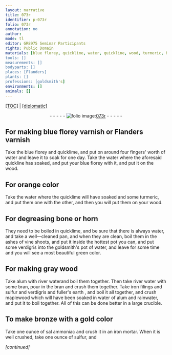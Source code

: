 ```yaml
---
layout: narrative
title: 073r
identifier: p-073r
folio: 073r
annotation: no
author:
mode: tl
editor: GR8975 Seminar Participants
rights: Public Domain
materials: [blue florey, quicklime, water, quickline, wood, turmeric, bone, horn, ashes of vine shoots, verdigris, alum, river water, bran, iron filings, sulfur, fuller's earth, maplewood, rainwater, gold, sal ammoniac, iron]
tools: []
measurements: []
bodyparts: []
places: [Flanders]
plants: []
professions: [goldsmith's]
environments: []
animals: []
---
```


<p><a href="{{ site.baseurl }}/translation/" target="_blank">[TOC]</a> | <a href="{{ site.baseurl }}/texts/p-073r_tc/">[diplomatic]</a></p><div class="folio" align="center">- - - - - <a href="http://gallica.bnf.fr/ark:/12148/btv1b10500001g/f151.image" target="_blank"><img src="https://cu-mkp.github.io/2017-workshop-edition/assets/photo-icon.png" alt="folio image: " style="display:inline-block; margin-bottom:-3px;"/>073r</a> - - - - - </div>  
  

## For making <span class="m">blue florey</span> varnish or <span class="pl">Flanders</span> <span class="sup">varnish</span>

 
Take the <span class="m">blue florey</span> and <span class="m">quicklime</span>, and put on around four fingers' worth of <span class="m">water</span> and leave it to soak for one day. Take the <span class="m">water</span> where the aforesaid <span class="m">quickline</span> has soaked, and put your <span class="m">blue <span class="sup">florey</span></span> with it, and put it on the <span class="m">wood</span>.
 
 
  

## For orange color

 
Take the <span class="m">water</span> where the <span class="m">quicklime</span> will have soaked and some <span class="m">turmeric</span>, and put them one with the other, and then you will put them on your <span class="m">wood</span>.
 
 
  

## For degreasing <span class="m">bone</span> or <span class="m">horn</span>

 
They need to be boiled in <span class="m">quicklime</span>, and be sure that there is always <span class="m">water</span>, and take a well—cleaned pan, and when they are clean, boil them in the <span class="m">ashes of vine shoots</span>, and put it inside the hottest pot you can, and put some <span class="m">verdigris</span> into the <span class="pro">goldsmith's</span> pot of <span class="m">water</span>, and leave for some time and you will see a most beautiful green color.
 
 
  

## For making gray <span class="m">wood</span>

 
Take <span class="m">alum</span> with <span class="m">river water</span>and boil them together. Then take <span class="m">river water</span> with some <span class="m">bran</span>, pour in the <span class="m">bran</span> and crush them together. Take <span class="m">iron filings</span> and <span class="m">sulfur</span> and <span class="m">verdigris</span> and <span class="m">fuller's earth</span> , and boil it all together, and crush <span class="m">maplewood</span> which will have been soaked in <span class="m">water</span> of <span class="m">alum</span> and <span class="m">rainwater</span>, and put it to boil together. All of this can be done better in a large crucible.
 
 
  

## To make bronze with a <span class="m">gold</span> color

 
Take one ounce of <span class="m">sal ammoniac</span> and crush it in an <span class="m">iron</span> mortar. When it is well crushed, take one ounce of <span class="m">sulfur</span>, and 
 
*[continued]*
 
